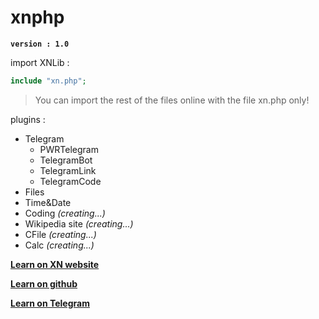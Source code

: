# xnphp

**`version : 1.0`**

import XNLib :
```php
include "xn.php";
```
> You can import the rest of the files online with the file xn.php only!

plugins :
* Telegram
  * PWRTelegram
  * TelegramBot
  * TelegramLink
  * TelegramCode
* Files
* Time&Date
* Coding _(creating...)_
* Wikipedia site _(creating...)_
* CFile _(creating...)_
* Calc _(creating...)_

**[Learn on XN website](/)**

**[Learn on github](/LEARN)**

**[Learn on Telegram](http://telegram.me/xnlib)**
